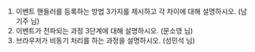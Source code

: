 1. 이벤트 핸들러를 등록하는 방법 3가지를 제시하고 각 차이에 대해 설명하시오. (남기주 님)
2. 이벤트가 전파되는 과정 3단계에 대해 설명하시오. (문소영 님)
3. 브라우저가 비동기 처리를 하는 과정을 설명하시오. (성민석 님)
